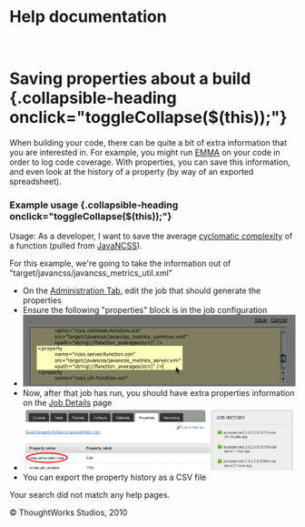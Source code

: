 Help documentation
==================

 

Saving properties about a build {.collapsible-heading onclick="toggleCollapse($(this));"}
===============================

When building your code, there can be quite a bit of extra information
that you are interested in. For example, you might run
[EMMA](http://emma.sourceforge.net/) on your code in order to log code
coverage. With properties, you can save this information, and even look
at the history of a property (by way of an exported spreadsheet).

### Example usage {.collapsible-heading onclick="toggleCollapse($(this));"}

Usage: As a developer, I want to save the average [cyclomatic
complexity](http://en.wikipedia.org/wiki/Cyclomatic_complexity) of a
function (pulled from
[JavaNCSS](http://www.kclee.de/clemens/java/javancss/)).

For this example, we're going to take the information out of
"target/javancss/javancss\_metrics\_util.xml"

-   On the [Administration Tab](../navigations/administration_page.html), edit the job
    that should generate the properties
-   Ensure the following "properties" block is in the job configuration
-   ![](../resources/images/cruise/dev/save_properties/2_properties_config.png)
-   Now, after that job has run, you should have extra properties
    information on the [Job Details](../navigations/job_details_page.html) page
-   ![](../resources/images/cruise/dev/save_properties/3_view_property.png)
-   You can export the property history as a CSV file

Your search did not match any help pages.



© ThoughtWorks Studios, 2010

